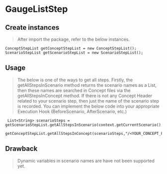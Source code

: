 # GaugeListStep

## Create instances

>   After import the package, refer to the below instances.

    ConceptStepList getConceptStepList = new ConceptStepList();
    ScenarioStepList getScenarioStepList = new ScenarioStepList();
    
## Usage

>   The below is one of the ways to get all steps. Firstly, the getAllStepsInScenario method returns the scenario names as a List, then these names are searched in Concept files
via the getAllStepsInConcept method. If there is not any Concept Header related to your scenario step, then just the name of the scenario step is recorded. 
You can implement the below code into your appropriate Execution Hook (BeforeScenario, AfterScenario, etc.)


     List<String> scenarioSteps = getScenarioStepList.getAllStepsInScenario(context.getCurrentScenario().getName(),"/<YOUR_SPEC_FOLDER_NAME>/");
     getConceptStepList.getAllStepsInConcept(scenarioSteps,"/<YOUR_CONCEPT_FOLDER_NAME>/");
     
## Drawback

> Dynamic variables in scenario names are have not been supported yet.
    
    
